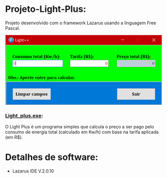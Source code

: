 # Projeto-Light-Plus:
Projeto desenvolvido com o framework Lazarus usando a linguagem Free Pascal.


![Tela](/Imagens/Tela.png)


### [Light_plus.exe](/Light_plus.exe):
O Light Plus é um programa simples que calcula o preço a ser pago pelo consumo de energia total (calculado em Kw/h) com base na tarifa aplicada (em R$).


# Detalhes de software:
* Lazarus IDE V.2.0.10
